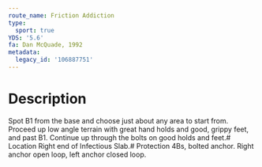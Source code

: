```yaml
---
route_name: Friction Addiction
type:
  sport: true
YDS: '5.6'
fa: Dan McQuade, 1992
metadata:
  legacy_id: '106887751'
---
```

# Description
Spot B1 from the base and choose just about any area to start from.  Proceed up low angle terrain with great hand holds and good, grippy feet, and past B1.  Continue up through the bolts on good holds and feet.# Location
Right end of Infectious Slab.# Protection
4Bs, bolted anchor. Right anchor open loop, left anchor closed loop.